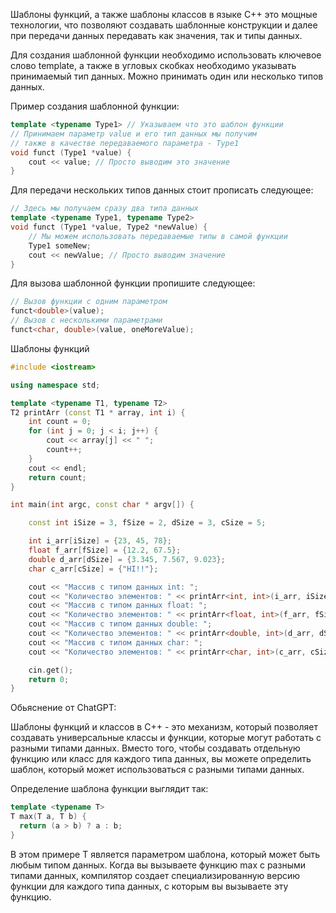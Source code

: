 Шаблоны функций, а также шаблоны классов в языке C++ это мощные технологии,
что позволяют создавать шаблонные конструкции и далее при передачи данных передавать как значения, так и типы данных.

Для создания шаблонной функции необходимо использовать ключевое слово template,
а также в угловых скобках необходимо указывать принимаемый тип данных.
Можно принимать один или несколько типов данных.

Пример создания шаблонной функции:
```cpp
template <typename Type1> // Указываем что это шаблон функции
// Принимаем параметр value и его тип данных мы получим
// также в качестве передаваемого параметра - Type1
void funct (Type1 *value) {
    cout << value; // Просто выводим это значение
}
```

Для передачи нескольких типов данных стоит прописать следующее:

```cpp
// Здесь мы получаем сразу два типа данных
template <typename Type1, typename Type2>
void funct (Type1 *value, Type2 *newValue) {
    // Мы можем использовать передаваемые типы в самой функции
    Type1 someNew;
    cout << newValue; // Просто выводим значение
}
```

Для вызова шаблонной функции пропишите следующее:

```cpp
// Вызов функции с одним параметром
funct<double>(value);
// Вызов с несколькими параметрами
funct<char, double>(value, oneMoreValue);
```

Шаблоны функций

```cpp
#include <iostream>

using namespace std;

template <typename T1, typename T2>
T2 printArr (const T1 * array, int i) {
    int count = 0;
    for (int j = 0; j < i; j++) {
        cout << array[j] << " ";
        count++;
    }
    cout << endl;
    return count;
}

int main(int argc, const char * argv[]) {

    const int iSize = 3, fSize = 2, dSize = 3, cSize = 5;

    int i_arr[iSize] = {23, 45, 78};
    float f_arr[fSize] = {12.2, 67.5};
    double d_arr[dSize] = {3.345, 7.567, 9.023};
    char c_arr[cSize] = {"HI!!"};

    cout << "Массив с типом данных int: ";
    cout << "Количество элементов: " << printArr<int, int>(i_arr, iSize) << endl;
    cout << "Массив с типом данных float: ";
    cout << "Количество элементов: " << printArr<float, int>(f_arr, fSize) << endl;
    cout << "Массив с типом данных double: ";
    cout << "Количество элементов: " << printArr<double, int>(d_arr, dSize) << endl;
    cout << "Массив с типом данных char: ";
    cout << "Количество элементов: " << printArr<char, int>(c_arr, cSize) << endl;

    cin.get();
    return 0;
}
```



Обьяснение от ChatGPT:

Шаблоны функций и классов в C++ - это механизм, который позволяет создавать
универсальные классы и функции, которые могут работать с разными типами данных.
Вместо того, чтобы создавать отдельную функцию или класс для каждого типа данных,
вы можете определить шаблон, который может использоваться с разными типами данных.

Определение шаблона функции выглядит так:

```cpp
template <typename T>
T max(T a, T b) {
  return (a > b) ? a : b;
}
```

В этом примере T является параметром шаблона, который может быть любым типом данных.
Когда вы вызываете функцию max с разными типами данных, компилятор создает специализированную
версию функции для каждого типа данных, с которым вы вызываете эту функцию.
